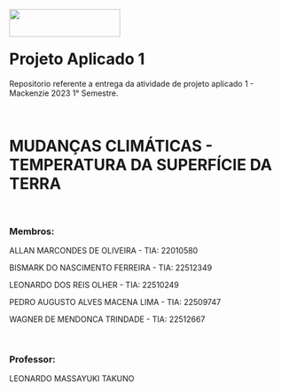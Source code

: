 <img src="https://logodownload.org/wp-content/uploads/2017/09/mackenzie-logo.png" height="50" width="200" align="left">
<br><br>

<h1>Projeto Aplicado 1</h1>
<p>Repositorio referente a entrega da atividade de projeto aplicado 1 - Mackenzie 2023 1° Semestre.<p/>
<br>
<h1>MUDANÇAS CLIMÁTICAS - TEMPERATURA DA SUPERFÍCIE DA TERRA</h1>
<br>
<h3>Membros:</h3>
<p>ALLAN MARCONDES DE OLIVEIRA - TIA: 22010580</p>
<p>BISMARK DO NASCIMENTO FERREIRA - TIA: 22512349</p>
<p>LEONARDO DOS REIS OLHER - TIA: 22510249</p>
<p>PEDRO AUGUSTO ALVES MACENA LIMA - TIA: 22509747</p>
<p>WAGNER DE MENDONCA TRINDADE - TIA: 22512667</p>
<br>
<h3>Professor:</h3>
<p> LEONARDO MASSAYUKI TAKUNO</p>
